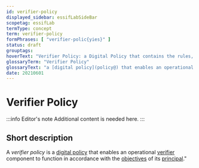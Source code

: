```yaml
---
id: verifier-policy
displayed_sidebar: essifLabSideBar
scopetag: essifLab
termType: concept
term: verifier-policy
formPhrases: [ "verifier-polic{yies}" ]
status: draft
grouptags:
hoverText: "Verifier Policy: a Digital Policy that contains the rules, working-instructions, preferences and other guidance for an operational Verifier component to function in accordance with the Objectives of its Principal."
glossaryTerm: "Verifier Policy"
glossaryText: "a [digital policy](policy@) that enables an operational [verifier](@) component to function in accordance with the [objective](@) of its [principal](@)."
date: 20210601
---
```


# Verifier Policy

:::info Editor's note
Additional content is needed here.
:::

## Short description

A *verifier policy* is a [digital policy](policy@) that enables an operational [verifier](@) component to function in accordance with the [objectives](@) of its [principal](@)."
